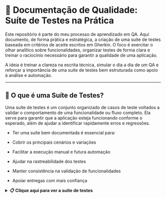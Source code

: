 # 🧾 Documentação de Qualidade: Suíte de Testes na Prática

Este repositório é parte do meu processo de aprendizado em QA.
Aqui documento, de forma prática e estratégica, a criação de uma suíte de testes baseada em critérios de aceite escritos em Gherkin. O foco é exercitar o olhar analítico sobre funcionalidades, organizar testes de forma clara e treinar o raciocínio necessário para garantir a qualidade de uma aplicação.

A ideia é treinar a clareza na escrita técnica, simular o dia a dia de um QA e reforçar a importância de uma suíte de testes bem estruturada como apoio à análise e automação.

---

## 🧪 O que é uma Suíte de Testes?
Uma suíte de testes é um conjunto organizado de casos de teste voltados a validar o comportamento de uma funcionalidade ou fluxo completo.
Ela serve para garantir que a aplicação esteja funcionando conforme o esperado, além de ajudar a identificar rapidamente erros e regressões.

- Ter uma suíte bem documentada é essencial para:

- Cobrir os principais cenários e variações

- Facilitar a execução manual e futura automação

- Ajudar na rastreabilidade dos testes

- Manter consistência na validação de funcionalidades

- Apoiar entregas com mais confiança





<details>
  <summary><strong>📋 Clique aqui para ver a suíte de testes</strong></summary>

<br>

<table>
  <thead>
    <tr>
      <th>ID</th>
      <th>Cenário</th>
      <th>Caso de Teste (Gherkin)</th>
      <th>Prioridade</th>
      <th>Severidade</th>
      <th>Resultado Esperado</th>
      <th>Resultado Obtido</th>
      <th>Defeitos</th>
      <th>Status</th>
    </tr>
  </thead>
  <tbody>
    <tr>
      <td>CT01</td>
      <td>Adicionar item à lista</td>
      <td>Dado que o usuário digita "Estudar para prova"<br>Quando pressiona Enter<br>Então o item deve ser exibido na lista</td>
      <td>Alta</td>
      <td>Crítica</td>
      <td>Então o item deve ser exibido na lista</td>
      <td>Passou conforme esperado</td>
      <td>—</td>
      <td>Concluído</td>
    </tr>
    <tr>
      <td>CT02</td>
      <td>Ícone de seleção</td>
      <td>Dado que haja o item "Comprar ração"<br>Quando passo o mouse<br>Então um checkbox deve ser exibido à esquerda</td>
      <td>Alta</td>
      <td>Alta</td>
      <td>Então um checkbox deve ser exibido à esquerda</td>
      <td>Passou conforme esperado</td>
      <td>—</td>
      <td>Concluído</td>
    </tr>
    <tr>
      <td>CT03</td>
      <td>Botão de exclusão</td>
      <td>Dado que haja o item "Estudar para prova"<br>Quando passo o mouse<br>Então um "X" vermelho deve ser exibido à direita</td>
      <td>Média</td>
      <td>Média</td>
      <td>Então um "X" vermelho deve ser exibido à direita</td>
      <td>Passou conforme esperado</td>
      <td>—</td>
      <td>Concluído</td>
    </tr>
    <tr>
      <td>CT04</td>
      <td>Rodapé visível</td>
      <td>Dado que haja itens<br>Então um rodapé deve ser exibido</td>
      <td>Média</td>
      <td>Baixa</td>
      <td>Então um rodapé deve ser exibido</td>
      <td>Passou conforme esperado</td>
      <td>—</td>
      <td>Concluído</td>
    </tr>
    <tr>
      <td>CT05</td>
      <td>Contador e filtros</td>
      <td>Dado que o rodapé esteja visível<br>Então deve exibir:<br>- Contador<br>- Filtros "All", "Active", "Completed"</td>
      <td>Alta</td>
      <td>Alta</td>
      <td>Então deve exibir o contador e os filtros</td>
      <td>Passou conforme esperado</td>
      <td>—</td>
      <td>Concluído</td>
    </tr>
    <tr>
      <td>CT06</td>
      <td>Caracteres especiais</td>
      <td>Dado que digite "Comprar ração @ loja #1"<br>Quando pressionar Enter<br>Então o item deve ser exibido com os caracteres</td>
      <td>Baixa</td>
      <td>Baixa</td>
      <td>Então o item deve ser exibido com os caracteres</td>
      <td>Passou conforme esperado</td>
      <td>—</td>
      <td>Aberto</td>
    </tr>
    <tr>
      <td>CT07</td>
      <td>Remover item</td>
      <td>Dado que haja o item "Estudar para prova"<br>Quando clicar no "X" vermelho<br>Então o item deve ser removido da lista</td>
      <td>Alta</td>
      <td>Alta</td>
      <td>Então o item deve ser removido da lista</td>
      <td>Passou conforme esperado</td>
      <td>—</td>
      <td>Aberto</td>
    </tr>
  </tbody>
</table>

</details>
